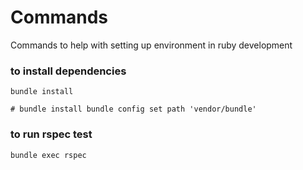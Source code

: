 # Commands

Commands to help with setting up environment in ruby development

### to install dependencies
```
bundle install

# bundle install bundle config set path 'vendor/bundle'
```
### to run rspec test
```
bundle exec rspec
```